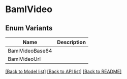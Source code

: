 # BamlVideo

## Enum Variants

| Name | Description |
|---- | -----|
| BamlVideoBase64 |  |
| BamlVideoUrl |  |

[[Back to Model list]](../README.md#documentation-for-models) [[Back to API list]](../README.md#documentation-for-api-endpoints) [[Back to README]](../README.md)



